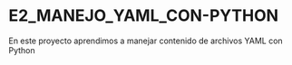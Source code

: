 # E2_MANEJO_YAML_CON-PYTHON
 En este proyecto aprendimos a manejar contenido de archivos YAML con Python
